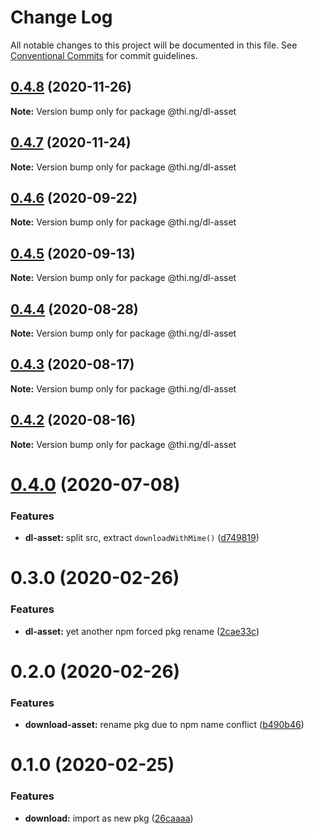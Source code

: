 # Change Log

All notable changes to this project will be documented in this file.
See [Conventional Commits](https://conventionalcommits.org) for commit guidelines.

## [0.4.8](https://github.com/thi-ng/umbrella/compare/@thi.ng/dl-asset@0.4.7...@thi.ng/dl-asset@0.4.8) (2020-11-26)

**Note:** Version bump only for package @thi.ng/dl-asset





## [0.4.7](https://github.com/thi-ng/umbrella/compare/@thi.ng/dl-asset@0.4.6...@thi.ng/dl-asset@0.4.7) (2020-11-24)

**Note:** Version bump only for package @thi.ng/dl-asset





## [0.4.6](https://github.com/thi-ng/umbrella/compare/@thi.ng/dl-asset@0.4.5...@thi.ng/dl-asset@0.4.6) (2020-09-22)

**Note:** Version bump only for package @thi.ng/dl-asset





## [0.4.5](https://github.com/thi-ng/umbrella/compare/@thi.ng/dl-asset@0.4.4...@thi.ng/dl-asset@0.4.5) (2020-09-13)

**Note:** Version bump only for package @thi.ng/dl-asset





## [0.4.4](https://github.com/thi-ng/umbrella/compare/@thi.ng/dl-asset@0.4.3...@thi.ng/dl-asset@0.4.4) (2020-08-28)

**Note:** Version bump only for package @thi.ng/dl-asset





## [0.4.3](https://github.com/thi-ng/umbrella/compare/@thi.ng/dl-asset@0.4.2...@thi.ng/dl-asset@0.4.3) (2020-08-17)

**Note:** Version bump only for package @thi.ng/dl-asset





## [0.4.2](https://github.com/thi-ng/umbrella/compare/@thi.ng/dl-asset@0.4.1...@thi.ng/dl-asset@0.4.2) (2020-08-16)

**Note:** Version bump only for package @thi.ng/dl-asset





# [0.4.0](https://github.com/thi-ng/umbrella/compare/@thi.ng/dl-asset@0.3.14...@thi.ng/dl-asset@0.4.0) (2020-07-08)


### Features

* **dl-asset:** split src, extract `downloadWithMime()` ([d749819](https://github.com/thi-ng/umbrella/commit/d74981963ce4bfbfe3465c71085995173826329c))





# 0.3.0 (2020-02-26)


### Features

* **dl-asset:** yet another npm forced pkg rename ([2cae33c](https://github.com/thi-ng/umbrella/commit/2cae33cabd379b3d449079edfc255d9cf56c34a5))





# 0.2.0 (2020-02-26)


### Features

* **download-asset:** rename pkg due to npm name conflict ([b490b46](https://github.com/thi-ng/umbrella/commit/b490b46994333103f653514c96531637d903202d))





# 0.1.0 (2020-02-25)


### Features

* **download:** import as new pkg ([26caaaa](https://github.com/thi-ng/umbrella/commit/26caaaadf6c3f7b6bb83e8a4160a91b7e2db8714))
